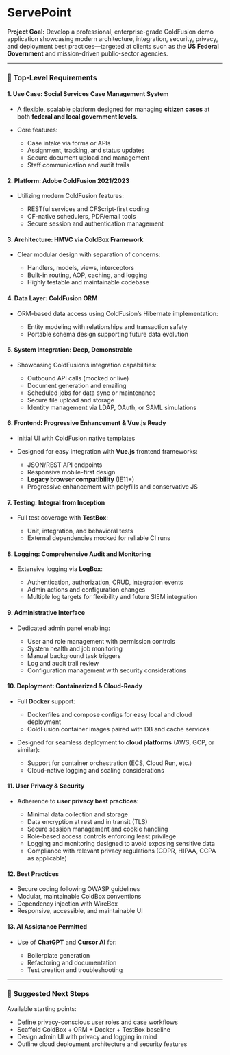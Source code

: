 # ServePoint

**Project Goal:** Develop a professional, enterprise-grade ColdFusion demo application showcasing modern architecture, integration, security, privacy, and deployment best practices—targeted at clients such as the **US Federal Government** and mission-driven public-sector agencies.

---

### 🔷 **Top-Level Requirements**

#### 1. **Use Case: Social Services Case Management System**

* A flexible, scalable platform designed for managing **citizen cases** at both **federal and local government levels**.
* Core features:

  * Case intake via forms or APIs
  * Assignment, tracking, and status updates
  * Secure document upload and management
  * Staff communication and audit trails

#### 2. **Platform: Adobe ColdFusion 2021/2023**

* Utilizing modern ColdFusion features:

  * RESTful services and CFScript-first coding
  * CF-native schedulers, PDF/email tools
  * Secure session and authentication management

#### 3. **Architecture: HMVC via ColdBox Framework**

* Clear modular design with separation of concerns:

  * Handlers, models, views, interceptors
  * Built-in routing, AOP, caching, and logging
  * Highly testable and maintainable codebase

#### 4. **Data Layer: ColdFusion ORM**

* ORM-based data access using ColdFusion’s Hibernate implementation:

  * Entity modeling with relationships and transaction safety
  * Portable schema design supporting future data evolution

#### 5. **System Integration: Deep, Demonstrable**

* Showcasing ColdFusion’s integration capabilities:

  * Outbound API calls (mocked or live)
  * Document generation and emailing
  * Scheduled jobs for data sync or maintenance
  * Secure file upload and storage
  * Identity management via LDAP, OAuth, or SAML simulations

#### 6. **Frontend: Progressive Enhancement & Vue.js Ready**

* Initial UI with ColdFusion native templates
* Designed for easy integration with **Vue.js** frontend frameworks:

  * JSON/REST API endpoints
  * Responsive mobile-first design
  * **Legacy browser compatibility** (IE11+)
  * Progressive enhancement with polyfills and conservative JS

#### 7. **Testing: Integral from Inception**

* Full test coverage with **TestBox**:

  * Unit, integration, and behavioral tests
  * External dependencies mocked for reliable CI runs

#### 8. **Logging: Comprehensive Audit and Monitoring**

* Extensive logging via **LogBox**:

  * Authentication, authorization, CRUD, integration events
  * Admin actions and configuration changes
  * Multiple log targets for flexibility and future SIEM integration

#### 9. **Administrative Interface**

* Dedicated admin panel enabling:

  * User and role management with permission controls
  * System health and job monitoring
  * Manual background task triggers
  * Log and audit trail review
  * Configuration management with security considerations

#### 10. **Deployment: Containerized & Cloud-Ready**

* Full **Docker** support:

  * Dockerfiles and compose configs for easy local and cloud deployment
  * ColdFusion container images paired with DB and cache services
* Designed for seamless deployment to **cloud platforms** (AWS, GCP, or similar):

  * Support for container orchestration (ECS, Cloud Run, etc.)
  * Cloud-native logging and scaling considerations

#### 11. **User Privacy & Security**

* Adherence to **user privacy best practices**:

  * Minimal data collection and storage
  * Data encryption at rest and in transit (TLS)
  * Secure session management and cookie handling
  * Role-based access controls enforcing least privilege
  * Logging and monitoring designed to avoid exposing sensitive data
  * Compliance with relevant privacy regulations (GDPR, HIPAA, CCPA as applicable)

#### 12. **Best Practices**

* Secure coding following OWASP guidelines
* Modular, maintainable ColdBox conventions
* Dependency injection with WireBox
* Responsive, accessible, and maintainable UI

#### 13. **AI Assistance Permitted**

* Use of **ChatGPT** and **Cursor AI** for:

  * Boilerplate generation
  * Refactoring and documentation
  * Test creation and troubleshooting

---

### 🔄 **Suggested Next Steps**

Available starting points:

* Define privacy-conscious user roles and case workflows
* Scaffold ColdBox + ORM + Docker + TestBox baseline
* Design admin UI with privacy and logging in mind
* Outline cloud deployment architecture and security features
